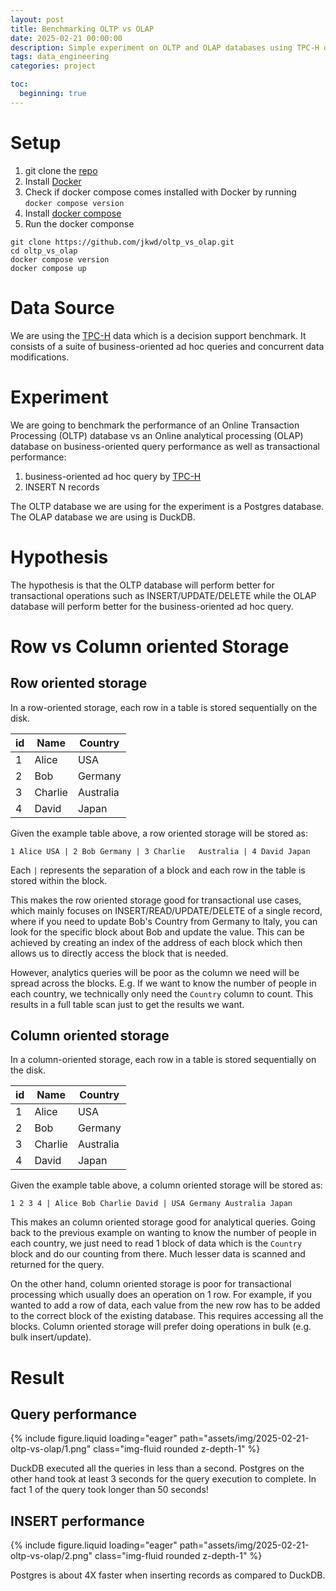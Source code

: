 ```yaml
---
layout: post
title: Benchmarking OLTP vs OLAP
date: 2025-02-21 00:00:00
description: Simple experiment on OLTP and OLAP databases using TPC-H dataset
tags: data_engineering
categories: project

toc:
  beginning: true
---
```


# Setup

1. git clone the [repo](https://github.com/jkwd/oltp_vs_olap)
2. Install [Docker](https://www.docker.com/get-started/)
3. Check if docker compose comes installed with Docker by running `docker compose version`
4. Install [docker compose](https://docs.docker.com/compose/install/)
5. Run the docker componse

```
git clone https://github.com/jkwd/oltp_vs_olap.git
cd oltp_vs_olap
docker compose version
docker compose up
```

# Data Source

We are using the [TPC-H](https://www.tpc.org/tpch/) data which is a decision support benchmark. It consists of a suite of business-oriented ad hoc queries and concurrent data modifications.

# Experiment

We are going to benchmark the performance of an Online Transaction Processing (OLTP) database vs an Online analytical processing (OLAP) database on business-oriented query performance as well as transactional performance:

1. business-oriented ad hoc query by [TPC-H](https://docs.starrocks.io/docs/benchmarking/TPC-H_Benchmarking/#5-query-sql-and-create-table-statements)
2. INSERT N records

The OLTP database we are using for the experiment is a Postgres database. The OLAP database we are using is DuckDB.

# Hypothesis

The hypothesis is that the OLTP database will perform better for transactional operations such as INSERT/UPDATE/DELETE while the OLAP database will perform better for the business-oriented ad hoc query.

# Row vs Column oriented Storage

## Row oriented storage

In a row-oriented storage, each row in a table is stored sequentially on the disk.

| id  | Name    | Country   |
| --- | ------- | --------- |
| 1   | Alice   | USA       |
| 2   | Bob     | Germany   |
| 3   | Charlie | Australia |
| 4   | David   | Japan     |

Given the example table above, a row oriented storage will be stored as:

`1 Alice USA | 2 Bob Germany | 3 Charlie   Australia | 4 David Japan`

Each `|` represents the separation of a block and each row in the table is stored within the block.

This makes the row oriented storage good for transactional use cases, which mainly focuses on INSERT/READ/UPDATE/DELETE of a single record, where if you need to update Bob's Country from Germany to Italy, you can look for the specific block about Bob and update the value. This can be achieved by creating an index of the address of each block which then allows us to directly access the block that is needed.

However, analytics queries will be poor as the column we need will be spread across the blocks.
E.g. If we want to know the number of people in each country, we technically only need the `Country` column to count. This results in a full table scan just to get the results we want.

## Column oriented storage

In a column-oriented storage, each row in a table is stored sequentially on the disk.

| id  | Name    | Country   |
| --- | ------- | --------- |
| 1   | Alice   | USA       |
| 2   | Bob     | Germany   |
| 3   | Charlie | Australia |
| 4   | David   | Japan     |

Given the example table above, a column oriented storage will be stored as:

`1 2 3 4 | Alice Bob Charlie David | USA Germany Australia Japan`

This makes an column oriented storage good for analytical queries. Going back to the previous example on wanting to know the number of people in each country, we just need to read 1 block of data which is the `Country` block and do our counting from there. Much lesser data is scanned and returned for the query.

On the other hand, column oriented storage is poor for transactional processing which usually does an operation on 1 row. For example, if you wanted to add a row of data, each value from the new row has to be added to the correct block of the existing database. This requires accessing all the blocks. Column oriented storage will prefer doing operations in bulk (e.g. bulk insert/update).

# Result

## Query performance

{% include figure.liquid loading="eager" path="assets/img/2025-02-21-oltp-vs-olap/1.png" class="img-fluid rounded z-depth-1" %}

DuckDB executed all the queries in less than a second. Postgres on the other hand took at least 3 seconds for the query execution to complete. In fact 1 of the query took longer than 50 seconds!

## INSERT performance

{% include figure.liquid loading="eager" path="assets/img/2025-02-21-oltp-vs-olap/2.png" class="img-fluid rounded z-depth-1" %}

Postgres is about 4X faster when inserting records as compared to DuckDB.
